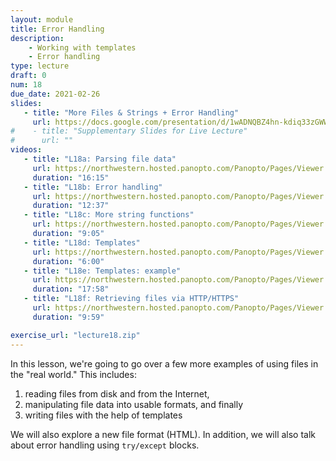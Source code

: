 ```yaml
---
layout: module
title: Error Handling
description:
    - Working with templates
    - Error handling
type: lecture
draft: 0
num: 18
due_date: 2021-02-26
slides: 
   - title: "More Files & Strings + Error Handling"
     url: https://docs.google.com/presentation/d/1wADNQBZ4hn-kdiq33zGWWgr5xII9cM0ijE9xfrfyKrE/edit?usp=sharing
#    - title: "Supplementary Slides for Live Lecture"
#      url: ""
videos:
   - title: "L18a: Parsing file data"
     url: https://northwestern.hosted.panopto.com/Panopto/Pages/Viewer.aspx?id=79cbe5fa-e056-4769-bc0b-aca000062439
     duration: "16:15"
   - title: "L18b: Error handling"
     url: https://northwestern.hosted.panopto.com/Panopto/Pages/Viewer.aspx?id=3441989e-426a-4719-9c38-aca0000623bb
     duration: "12:37"
   - title: "L18c: More string functions"
     url: https://northwestern.hosted.panopto.com/Panopto/Pages/Viewer.aspx?id=0db79472-b46f-43d1-bb8b-aca000062546
     duration: "9:05"
   - title: "L18d: Templates"
     url: https://northwestern.hosted.panopto.com/Panopto/Pages/Viewer.aspx?id=433d2ec0-cfbe-4143-a662-aca0000624cb
     duration: "6:00"
   - title: "L18e: Templates: example"
     url: https://northwestern.hosted.panopto.com/Panopto/Pages/Viewer.aspx?id=c5eedc68-3b74-45ad-bfce-aca000062325
     duration: "17:58"
   - title: "L18f: Retrieving files via HTTP/HTTPS"
     url: https://northwestern.hosted.panopto.com/Panopto/Pages/Viewer.aspx?id=39ad9a73-9ae8-4df6-bc1d-aca0000622bd
     duration: "9:59"

exercise_url: "lecture18.zip"
---
```


In this lesson, we're going to go over a few more examples of using files in the "real world." This includes:

1. reading files from disk and from the Internet,
2. manipulating file data into usable formats, and finally
3. writing files with the help of templates

We will also explore a new file format (HTML). In addition, we will also talk about error handling using `try/except` blocks.